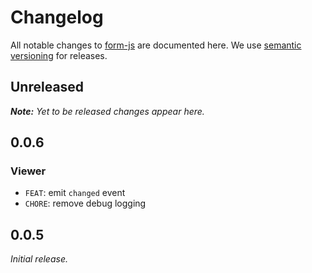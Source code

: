 # Changelog

All notable changes to [form-js](https://github.com/bpmn-io/form-js) are documented here. We use [semantic versioning](http://semver.org/) for releases.

## Unreleased

___Note:__ Yet to be released changes appear here._

## 0.0.6

### Viewer

* `FEAT`: emit `changed` event
* `CHORE`: remove debug logging

## 0.0.5

_Initial release._
